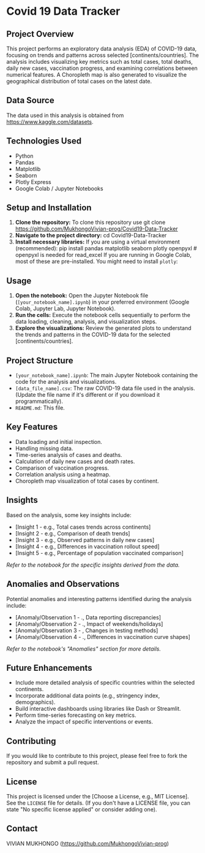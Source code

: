 # Covid 19 Data Tracker

## Project Overview

This project performs an exploratory data analysis (EDA) of COVID-19 data, focusing on trends and patterns across selected [continents/countries]. The analysis includes visualizing key metrics such as total cases, total deaths, daily new cases, vaccination progress, and examining correlations between numerical features. A Choropleth map is also generated to visualize the geographical distribution of total cases on the latest date.

## Data Source

The data used in this analysis is obtained from https://www.kaggle.com/datasets.

## Technologies Used

*   Python
*   Pandas
*   Matplotlib
*   Seaborn
*   Plotly Express
*   Google Colab / Jupyter Notebooks

## Setup and Installation

1.  **Clone the repository:**
   To clone this repository use git clone https://github.com/MukhongoVivian-prog/Covid19-Data-Tracker
2.  **Navigate to the project directory:**
   cd Covid19-Data-Tracker
3.  **Install necessary libraries:**
    If you are using a virtual environment (recommended):
    pip install pandas matplotlib seaborn plotly openpyxl # openpyxl is needed for read_excel
    If you are running in Google Colab, most of these are pre-installed. You might need to install `plotly`:
## Usage

1.  **Open the notebook:** Open the Jupyter Notebook file (`[your_notebook_name].ipynb`) in your preferred environment (Google Colab, Jupyter Lab, Jupyter Notebook).
2.  **Run the cells:** Execute the notebook cells sequentially to perform the data loading, cleaning, analysis, and visualization steps.
3.  **Explore the visualizations:** Review the generated plots to understand the trends and patterns in the COVID-19 data for the selected [continents/countries].

## Project Structure

*   `[your_notebook_name].ipynb`: The main Jupyter Notebook containing the code for the analysis and visualizations.
*   `[data_file_name].csv`: The raw COVID-19 data file used in the analysis. (Update the file name if it's different or if you download it programmatically).
*   `README.md`: This file.

## Key Features

*   Data loading and initial inspection.
*   Handling missing data.
*   Time-series analysis of cases and deaths.
*   Calculation of daily new cases and death rates.
*   Comparison of vaccination progress.
*   Correlation analysis using a heatmap.
*   Choropleth map visualization of total cases by continent.

## Insights

Based on the analysis, some key insights include:

*   [Insight 1 - e.g., Total cases trends across continents]
*   [Insight 2 - e.g., Comparison of death trends]
*   [Insight 3 - e.g., Observed patterns in daily new cases]
*   [Insight 4 - e.g., Differences in vaccination rollout speed]
*   [Insight 5 - e.g., Percentage of population vaccinated comparison]

*Refer to the notebook for the specific insights derived from the data.*

## Anomalies and Observations

Potential anomalies and interesting patterns identified during the analysis include:

*   [Anomaly/Observation 1 - ., Data reporting discrepancies]
*   [Anomaly/Observation 2 - ., Impact of weekends/holidays]
*   [Anomaly/Observation 3 - , Changes in testing methods]
*   [Anomaly/Observation 4 - ., Differences in vaccination curve shapes]

*Refer to the notebook's "Anomalies" section for more details.*

## Future Enhancements

*   Include more detailed analysis of specific countries within the selected continents.
*   Incorporate additional data points (e.g., stringency index, demographics).
*   Build interactive dashboards using libraries like Dash or Streamlit.
*   Perform time-series forecasting on key metrics.
*   Analyze the impact of specific interventions or events.

## Contributing

If you would like to contribute to this project, please feel free to fork the repository and submit a pull request.

## License

This project is licensed under the [Choose a License, e.g., MIT License]. See the `LICENSE` file for details. (If you don't have a LICENSE file, you can state "No specific license applied" or consider adding one).

## Contact

VIVIAN MUKHONGO
(https://github.com/MukhongoVivian-prog)

